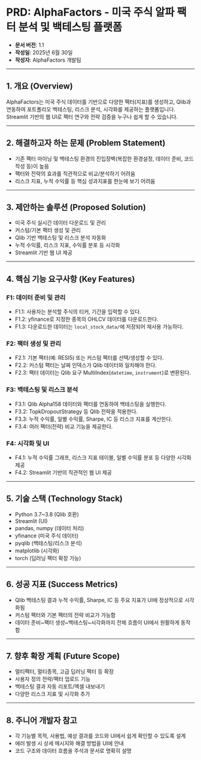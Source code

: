 # PRD: AlphaFactors - 미국 주식 알파 팩터 분석 및 백테스팅 플랫폼

- **문서 버전**: 1.1
- **작성일**: 2025년 6월 30일
- **작성자**: AlphaFactors 개발팀

---

## 1. 개요 (Overview)

AlphaFactors는 미국 주식 데이터를 기반으로 다양한 팩터(지표)를 생성하고, Qlib과 연동하여 포트폴리오 백테스팅, 리스크 분석, 시각화를 제공하는 플랫폼입니다. Streamlit 기반의 웹 UI로 팩터 연구와 전략 검증을 누구나 쉽게 할 수 있습니다.

---

## 2. 해결하고자 하는 문제 (Problem Statement)

- 기존 팩터 마이닝 및 백테스팅 환경의 진입장벽(복잡한 환경설정, 데이터 준비, 코드 작성 등)이 높음
- 팩터와 전략의 효과를 직관적으로 비교/분석하기 어려움
- 리스크 지표, 누적 수익률 등 핵심 성과지표를 한눈에 보기 어려움

---

## 3. 제안하는 솔루션 (Proposed Solution)

- 미국 주식 실시간 데이터 다운로드 및 관리
- 커스텀/기본 팩터 생성 및 관리
- Qlib 기반 백테스팅 및 리스크 분석 자동화
- 누적 수익률, 리스크 지표, 수익률 분포 등 시각화
- Streamlit 기반 웹 UI 제공

---

## 4. 핵심 기능 요구사항 (Key Features)

### F1: 데이터 준비 및 관리
- F1.1: 사용자는 분석할 주식의 티커, 기간을 입력할 수 있다.
- F1.2: yfinance로 지정한 종목의 OHLCV 데이터를 다운로드한다.
- F1.3: 다운로드한 데이터는 `local_stock_data/`에 저장되어 재사용 가능하다.

### F2: 팩터 생성 및 관리
- F2.1: 기본 팩터(예: RESI5) 또는 커스텀 팩터를 선택/생성할 수 있다.
- F2.2: 커스텀 팩터는 날짜 인덱스가 Qlib 데이터와 일치해야 한다.
- F2.3: 팩터 데이터는 Qlib 요구 MultiIndex(`datetime`, `instrument`)로 변환된다.

### F3: 백테스팅 및 리스크 분석
- F3.1: Qlib Alpha158 데이터와 팩터를 연동하여 백테스팅을 실행한다.
- F3.2: TopkDropoutStrategy 등 Qlib 전략을 적용한다.
- F3.3: 누적 수익률, 일별 수익률, Sharpe, IC 등 리스크 지표를 계산한다.
- F3.4: 여러 팩터(전략) 비교 기능을 제공한다.

### F4: 시각화 및 UI
- F4.1: 누적 수익률 그래프, 리스크 지표 테이블, 일별 수익률 분포 등 다양한 시각화 제공
- F4.2: Streamlit 기반의 직관적인 웹 UI 제공

---

## 5. 기술 스택 (Technology Stack)
- Python 3.7~3.8 (Qlib 호환)
- Streamlit (UI)
- pandas, numpy (데이터 처리)
- yfinance (미국 주식 데이터)
- pyqlib (백테스팅/리스크 분석)
- matplotlib (시각화)
- torch (딥러닝 팩터 확장 가능)

---

## 6. 성공 지표 (Success Metrics)
- Qlib 백테스팅 결과 누적 수익률, Sharpe, IC 등 주요 지표가 UI에 정상적으로 시각화됨
- 커스텀 팩터와 기본 팩터의 전략 비교가 가능함
- 데이터 준비~팩터 생성~백테스팅~시각화까지 전체 흐름이 UI에서 원활하게 동작함

---

## 7. 향후 확장 계획 (Future Scope)
- 멀티팩터, 멀티종목, 고급 딥러닝 팩터 등 확장
- 사용자 정의 전략/팩터 업로드 기능
- 백테스팅 결과 자동 리포트/엑셀 내보내기
- 다양한 리스크 지표 및 시각화 추가

---

## 8. 주니어 개발자 참고
- 각 기능별 목적, 사용법, 예상 결과를 코드와 UI에서 쉽게 확인할 수 있도록 설계
- 에러 발생 시 상세 메시지와 해결 방법을 UI에 안내
- 코드 구조와 데이터 흐름을 주석과 문서로 명확히 설명
